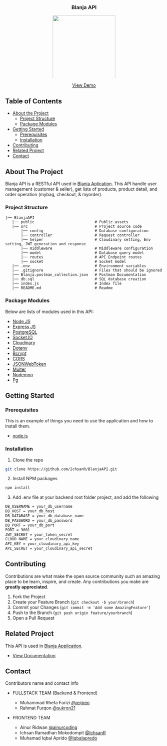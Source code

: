 <br />
<p align="center">

  <h3 align="center">Blanja API</h3>
  <p align="center">
    <image align="center" width="200" src='./public/blanja_logo.png' />
  </p>
  <p align="center">
    <a href="https://blanja-yksd.vercel.app/">View Demo</a>
  </p>
</p>



<!-- TABLE OF CONTENTS -->
## Table of Contents

* [About the Project](#about-the-project)
  * [Project Structure](#project-structure)
  * [Package Modules](#package-modules)
* [Getting Started](#getting-started)
  * [Prerequisites](#prerequisites)
  * [Installation](#installation)
* [Contributing](#contributing)
* [Related Project](#related-project)
* [Contact](#contact)



<!-- ABOUT THE PROJECT -->
## About The Project

Blanja API is a RESTful API used in [Blanja Aplication](https://blanja-yksd.vercel.app). This API handle user management (customer & seller), get lists of products, product detail, and order operation (mybag, checkout, & myorder).

### Project Structure
```
|── BlanjaAPI
   |── public                           # Public assets
   |── src                              # Project source code
       |── config                       # Database configuration
       |── controller                   # Request controller
       |── helper                       # Cloudinary setting, Env setting, JWT generation and response
       |── middleware                   # Middleware configuration
       |── model                        # Database query model
       |── routes                       # API Endpoint routes
       |── socket                       # Socket model
   |── .env                             # Environment variables   
   |── .gitignore                       # Files that should be ignored  
   |── Blanja.postman_collection.json   # Postman Documentation
   |── db.sql                           # SQL database creation
   |── index.js                         # Index file
   |── README.md                        # Readme
```

### Package Modules

Below are lists of modules used in this API:

* [Node JS](https://nodejs.org/en/docs/)
* [Express JS](https://expressjs.com/)
* [PostgreSQL](https://www.postgresql.org/)
* [Socket.IO](https://socket.io/)
* [Cloudinary](https://cloudinary.com/)
* [Dotenv](https://www.npmjs.com/package/dotenv)
* [Bcrypt](https://www.npmjs.com/package/bcrypt)
* [CORS](https://www.npmjs.com/package/cors)
* [JSONWebToken](https://www.npmjs.com/package/jsonwebtoken)
* [Multer](https://www.npmjs.com/package/multer)
* [Nodemon](https://www.npmjs.com/package/nodemon)
* [Pg](https://www.npmjs.com/package/pg)


<!-- GETTING STARTED -->
## Getting Started

### Prerequisites

This is an example of things you need to use the application and how to install them.

* [node.js](https://nodejs.org/en/download/)

### Installation

1. Clone the repo
```sh
git clone https://github.com/IchsanR/BlanjaAPI.git
```
2. Install NPM packages
```sh
npm install
```
3. Add .env file at your backend root folder project, and add the following
```sh
DB_USERNAME = your_db_username
DB_HOST = your_db_host
DB_DATABASE = your_db_database_name
DB_PASSWORD = your_db_password
DB_PORT = your_db_port
PORT = 3001
JWT_SECRET = your_token_secret
CLOUD_NAME = your_cloudinary_name
API_KEY = your_cloudinary_api_key
API_SECRET = your_cloudinary_api_secret
```




<!-- CONTRIBUTING -->
## Contributing

Contributions are what make the open source community such an amazing place to be learn, inspire, and create. Any contributions you make are **greatly appreciated**.

1. Fork the Project
2. Create your Feature Branch (`git checkout -b your/branch`)
3. Commit your Changes (`git commit -m 'Add some AmazingFeature'`)
4. Push to the Branch (`git push origin feature/yourbranch`)
5. Open a Pull Request



<!-- RELATED PROJECT -->
## Related Project
This API is used in [Blanja Application](https://blanja-yksd.vercel.app).
* [View Documentation](https://github.com/IchsanR/BlanjaApp)


<!-- CONTACT -->
## Contact

Contributors name and contact info

* FULLSTACK TEAM (Backend & Frontend)
  * Muhammad Rhefa Farizi [@reijiren](https://github.com/reijiren)
  * Rahmat Furqon [@sukron21](https://github.com/sukron21)

* FRONTEND TEAM
  * Ainur Ridwan [@ainurcoding](https://github.com/ainurcoding)
  * Ichsan Ramadhan Mokodompit [@IchsanR](https://github.com/IchsanR)
  * Muhamad Iqbal Aprido [@Iqbalapredo](https://github.com/Iqbalapredo)
